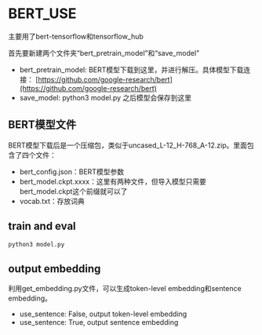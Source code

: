 # BERT_USE
主要用了bert-tensorflow和tensorflow_hub

首先要新建两个文件夹“bert_pretrain_model”和“save_model”
- bert_pretrain_model: BERT模型下载到这里，并进行解压。具体模型下载连接：
[https://github.com/google-research/bert](https://github.com/google-research/bert)
- save_model: python3 model.py 之后模型会保存到这里

## BERT模型文件
BERT模型下载后是一个压缩包，类似于uncased_L-12_H-768_A-12.zip。里面包含了四个文件：
- bert_config.json：BERT模型参数
- bert_model.ckpt.xxxx：这里有两种文件，但导入模型只需要bert_model.ckpt这个前缀就可以了
- vocab.txt：存放词典

## train and eval
```python
python3 model.py
```

## output embedding
利用get_embedding.py文件，可以生成token-level embedding和sentence embedding。
- use_sentence: False, output token-level embedding
- use_sentence: True, output sentence embedding